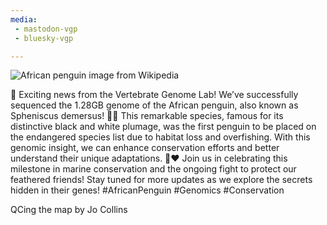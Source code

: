 ```yaml
---
media:
 - mastodon-vgp
 - bluesky-vgp

---
```

![African penguin image from Wikipedia](https://en.wikipedia.org/wiki/African_penguin#/media/File:Wikimania_2018,_Cape_Town_(_1050602),_crop.jpg)

🐧 Exciting news from the Vertebrate Genome Lab! We’ve successfully sequenced the 1.28GB genome of the African penguin, also known as Spheniscus demersus! 🌊✨ This remarkable species, famous for its distinctive black and white plumage, was the first penguin to be placed on the endangered species list due to habitat loss and overfishing. With this genomic insight, we can enhance conservation efforts and better understand their unique adaptations. 🧬❤️ Join us in celebrating this milestone in marine conservation and the ongoing fight to protect our feathered friends! Stay tuned for more updates as we explore the secrets hidden in their genes! #AfricanPenguin #Genomics #Conservation

QCing the map by Jo Collins

